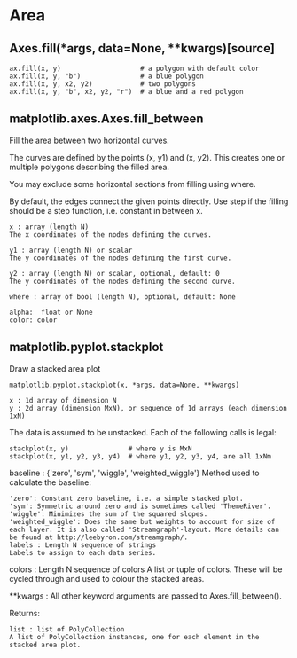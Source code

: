 # Area
## Axes.fill(*args, data=None, **kwargs)[source]
```
ax.fill(x, y)                    # a polygon with default color
ax.fill(x, y, "b")               # a blue polygon
ax.fill(x, y, x2, y2)            # two polygons
ax.fill(x, y, "b", x2, y2, "r")  # a blue and a red polygon
```

## matplotlib.axes.Axes.fill_between
Fill the area between two horizontal curves.

The curves are defined by the points (x, y1) and (x, y2). This creates one or multiple polygons describing the filled area.

You may exclude some horizontal sections from filling using where.

By default, the edges connect the given points directly. Use step if the filling should be a step function, i.e. constant in between x.

```
x : array (length N)
The x coordinates of the nodes defining the curves.

y1 : array (length N) or scalar
The y coordinates of the nodes defining the first curve.

y2 : array (length N) or scalar, optional, default: 0
The y coordinates of the nodes defining the second curve.

where : array of bool (length N), optional, default: None

alpha:	float or None
color: color
```











## matplotlib.pyplot.stackplot
Draw a stacked area plot
```
matplotlib.pyplot.stackplot(x, *args, data=None, **kwargs)

x : 1d array of dimension N
y : 2d array (dimension MxN), or sequence of 1d arrays (each dimension 1xN)
```

The data is assumed to be unstacked. Each of the following calls is legal:
```
stackplot(x, y)               # where y is MxN
stackplot(x, y1, y2, y3, y4)  # where y1, y2, y3, y4, are all 1xNm
```
baseline : {'zero', 'sym', 'wiggle', 'weighted_wiggle'}
Method used to calculate the baseline:
```
'zero': Constant zero baseline, i.e. a simple stacked plot.
'sym': Symmetric around zero and is sometimes called 'ThemeRiver'.
'wiggle': Minimizes the sum of the squared slopes.
'weighted_wiggle': Does the same but weights to account for size of each layer. It is also called 'Streamgraph'-layout. More details can be found at http://leebyron.com/streamgraph/.
labels : Length N sequence of strings
Labels to assign to each data series.
```

colors : Length N sequence of colors
A list or tuple of colors. These will be cycled through and used to colour the stacked areas.

**kwargs :
All other keyword arguments are passed to Axes.fill_between().

Returns:	
```
list : list of PolyCollection
A list of PolyCollection instances, one for each element in the stacked area plot.
````
